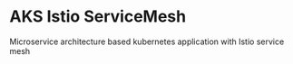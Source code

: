 # AKS Istio ServiceMesh
Microservice architecture based kubernetes application with Istio service mesh
 
 
 
 
 
 
 
 
 
 
 

